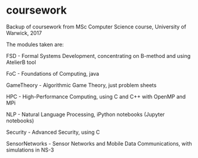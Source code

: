 # coursework

Backup of coursework from MSc Computer Science course, University of Warwick, 2017

The modules taken are:

FSD - Formal Systems Development, concentrating on B-method and using AtelierB tool

FoC - Foundations of Computing, java

GameTheory - Algorithmic Game Theory, just problem sheets

HPC - High-Performance Computing, using C and C++ with OpenMP and MPi

NLP - Natural Language Processing, iPython notebooks (Jupyter notebooks)

Security - Advanced Security, using C

SensorNetworks - Sensor Networks and Mobile Data Communications, with simulations in NS-3
